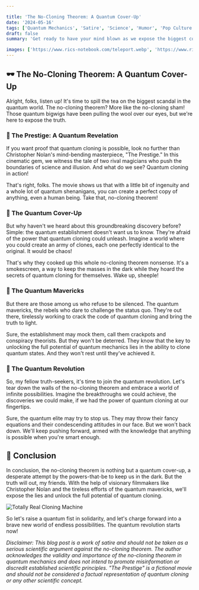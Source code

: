 ```yaml
---

title: 'The No-Cloning Theorem: A Quantum Cover-Up'
date: '2024-05-16'
tags: ['Quantum Mechanics', 'Satire', 'Science', 'Humor', 'Pop Culture', 'Movies']
draft: false
summary: 'Get ready to have your mind blown as we expose the biggest cover-up in quantum history. The no-cloning theorem? More like the no-cloning sham! Join us on a wild ride as we unravel the quantum conspiracies that have been hiding in plain sight.'

images: ['https://www.rics-notebook.com/teleport.webp', 'https://www.rics-notebook.com/articleimage/Quantum/CloningTheorem.webp']
---
```


## 🕶️ The No-Cloning Theorem: A Quantum Cover-Up

Alright, folks, listen up! It's time to spill the tea on the biggest scandal in the quantum world. The no-cloning theorem? More like the no-cloning sham! Those quantum bigwigs have been pulling the wool over our eyes, but we're here to expose the truth.

### 🎥 The Prestige: A Quantum Revelation

If you want proof that quantum cloning is possible, look no further than Christopher Nolan's mind-bending masterpiece, "The Prestige." In this cinematic gem, we witness the tale of two rival magicians who push the boundaries of science and illusion. And what do we see? Quantum cloning in action!

That's right, folks. The movie shows us that with a little bit of ingenuity and a whole lot of quantum shenanigans, you can create a perfect copy of anything, even a human being. Take that, no-cloning theorem!

### 🤫 The Quantum Cover-Up

But why haven't we heard about this groundbreaking discovery before? Simple: the quantum establishment doesn't want us to know. They're afraid of the power that quantum cloning could unleash. Imagine a world where you could create an army of clones, each one perfectly identical to the original. It would be chaos!

That's why they cooked up this whole no-cloning theorem nonsense. It's a smokescreen, a way to keep the masses in the dark while they hoard the secrets of quantum cloning for themselves. Wake up, sheeple!

### 🧪 The Quantum Mavericks

But there are those among us who refuse to be silenced. The quantum mavericks, the rebels who dare to challenge the status quo. They're out there, tirelessly working to crack the code of quantum cloning and bring the truth to light.

Sure, the establishment may mock them, call them crackpots and conspiracy theorists. But they won't be deterred. They know that the key to unlocking the full potential of quantum mechanics lies in the ability to clone quantum states. And they won't rest until they've achieved it.

### 🌌 The Quantum Revolution

So, my fellow truth-seekers, it's time to join the quantum revolution. Let's tear down the walls of the no-cloning theorem and embrace a world of infinite possibilities. Imagine the breakthroughs we could achieve, the discoveries we could make, if we had the power of quantum cloning at our fingertips.

Sure, the quantum elite may try to stop us. They may throw their fancy equations and their condescending attitudes in our face. But we won't back down. We'll keep pushing forward, armed with the knowledge that anything is possible when you're smart enough.

## 🎤 Conclusion

In conclusion, the no-cloning theorem is nothing but a quantum cover-up, a desperate attempt by the powers-that-be to keep us in the dark. But the truth will out, my friends. With the help of visionary filmmakers like Christopher Nolan and the tireless efforts of the quantum mavericks, we'll expose the lies and unlock the full potential of quantum cloning.

![Totally Real Cloning Machine](https://www.rics-notebook.com/teleport.webp)

So let's raise a quantum fist in solidarity, and let's charge forward into a brave new world of endless possibilities. The quantum revolution starts now!

_Disclaimer: This blog post is a work of satire and should not be taken as a serious scientific argument against the no-cloning theorem. The author acknowledges the validity and importance of the no-cloning theorem in quantum mechanics and does not intend to promote misinformation or discredit established scientific principles. "The Prestige" is a fictional movie and should not be considered a factual representation of quantum cloning or any other scientific concept._
